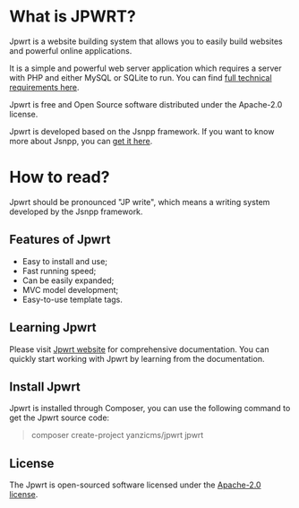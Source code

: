 # What is JPWRT? #

Jpwrt is a website building system that allows you to easily build websites and powerful online applications.

It is a simple and powerful web server application which requires a server with PHP and either MySQL or SQLite to run. You can find [full technical requirements here](http://www.jpwrt.com).

Jpwrt is free and Open Source software distributed under the Apache-2.0 license.

Jpwrt is developed based on the Jsnpp framework. If you want to know more about Jsnpp, you can [get it here](http://www.jsnpp.com).

# How to read? #

Jpwrt should be pronounced "JP write", which means a writing system developed by the Jsnpp framework. 

## Features of Jpwrt ##

- Easy to install and use;
- Fast running speed;
- Can be easily expanded;
- MVC model development;
- Easy-to-use template tags. 

## Learning Jpwrt ##

Please visit [Jpwrt website](http://www.jpwrt.com) for comprehensive documentation. You can quickly start working with Jpwrt by learning from the documentation. 

## Install Jpwrt ##

Jpwrt is installed through Composer, you can use the following command to get the Jpwrt source code: 

> composer create-project yanzicms/jpwrt jpwrt

## License ##

The Jpwrt is open-sourced software licensed under the [Apache-2.0 license](http://www.apache.org/licenses/LICENSE-2.0).